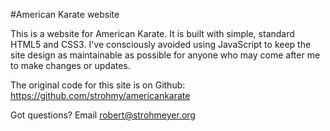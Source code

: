 #American Karate website

This is a website for American Karate. It is built with simple, standard HTML5 and CSS3. I've consciously avoided using JavaScript to keep the site design as maintainable as possible for anyone who may come after me to make changes or updates.

The original code for this site is on Github: https://github.com/strohmy/americankarate

Got questions? Email robert@strohmeyer.org

